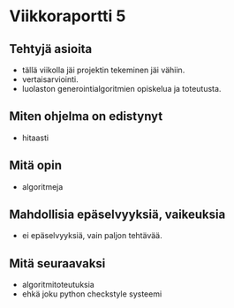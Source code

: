 # Viikkoraportti 5

## Tehtyjä asioita

* tällä viikolla jäi projektin tekeminen jäi vähiin.
* vertaisarviointi.
* luolaston generointialgoritmien opiskelua ja toteutusta.

## Miten ohjelma on edistynyt

* hitaasti

## Mitä opin

* algoritmeja

## Mahdollisia epäselvyyksiä, vaikeuksia

* ei epäselvyyksiä, vain paljon tehtävää.

## Mitä seuraavaksi

* algoritmitoteutuksia
* ehkä joku python checkstyle systeemi
